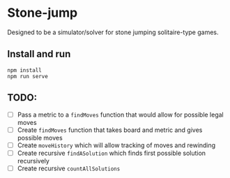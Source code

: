# Stone-jump

Designed to be a simulator/solver for stone jumping solitaire-type games.

## Install and run

```
npm install
npm run serve
```

## TODO:
- [ ] Pass a metric to a `findMoves` function that would allow for possible legal moves
- [ ] Create `findMoves` function that takes board and metric and gives possible moves
- [ ] Create `moveHistory` which will allow tracking of moves and rewinding
- [ ] Create recursive `findASolution` which finds first possible solution recursively
- [ ] Create recursive `countAllSolutions`
